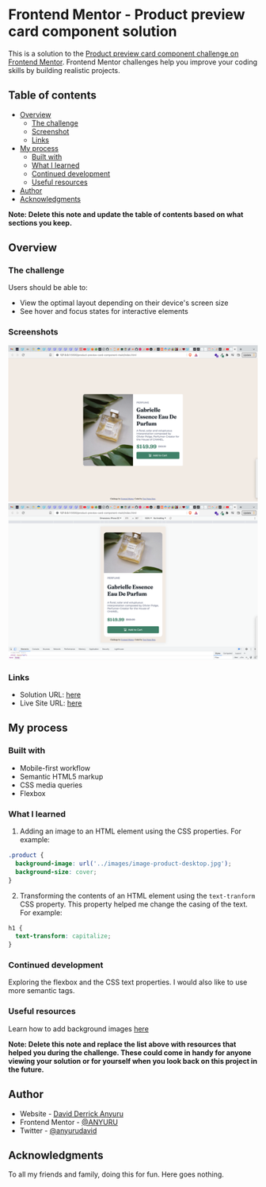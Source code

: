 # Frontend Mentor - Product preview card component solution

This is a solution to the [Product preview card component challenge on Frontend Mentor](https://www.frontendmentor.io/challenges/product-preview-card-component-GO7UmttRfa). Frontend Mentor challenges help you improve your coding skills by building realistic projects. 

## Table of contents

- [Overview](#overview)
  - [The challenge](#the-challenge)
  - [Screenshot](#screenshots)
  - [Links](#links)
- [My process](#my-process)
  - [Built with](#built-with)
  - [What I learned](#what-i-learned)
  - [Continued development](#continued-development)
  - [Useful resources](#useful-resources)
- [Author](#author)
- [Acknowledgments](#acknowledgments)

**Note: Delete this note and update the table of contents based on what sections you keep.**

## Overview

### The challenge

Users should be able to:

- View the optimal layout depending on their device's screen size
- See hover and focus states for interactive elements

### Screenshots

![Desktop preview](./desktop_screenshot.png)
![Mobile preview](./mobile_screenshot.png)

### Links

- Solution URL: [here](https://github.com/ANYURU/frontendmentorchallenges/tree/main/product-preview-card-component-main)
- Live Site URL: [here](https://elaborate-frangipane-bb2289.netlify.app/)

## My process

### Built with

- Mobile-first workflow
- Semantic HTML5 markup
- CSS media queries
- Flexbox

### What I learned

1. Adding an image to an HTML element using the CSS properties. 
  For example: 
```CSS
.product {
  background-image: url('../images/image-product-desktop.jpg');
  background-size: cover;
}
```

2. Transforming the contents of an HTML element using the `text-tranform` CSS property. This property helped me change the casing of the text.
For example:
```CSS
h1 {
  text-transform: capitalize;
}
```


### Continued development

Exploring the flexbox and the CSS text properties. I would also like to use more semantic tags. 


### Useful resources

Learn how to add background images [here](https://www.youtube.com/watch?v=zHZRFwWQt2w)

**Note: Delete this note and replace the list above with resources that helped you during the challenge. These could come in handy for anyone viewing your solution or for yourself when you look back on this project in the future.**

## Author

- Website - [David Derrick Anyuru](https://anyuru.github.io/)
- Frontend Mentor - [@ANYURU](https://www.frontendmentor.io/profile/ANYURU)
- Twitter - [@anyurudavid](https://twitter.com/anyurudavid)


## Acknowledgments
To all my friends and family, doing this for fun. Here goes nothing.

